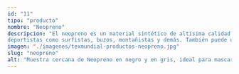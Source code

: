 ```yaml
---
id: "11"
tipo: "producto"
nombre: "Neopreno"
descripcion: "El neopreno es un material sintético de altísima calidad y muy resistente a altas y bajas temperaturas, es bastante flexible y no se ve afectado por tracciones o torceduras. Tanto por su flexibilidad como aislamiento, es muy utilizado para crear equipo para
deportistas como surfistas, buzos, montañistas y demás. También puede usarse para crear forros protectores para equipos electrónicos como tablets o laptops."
imagen: "./imagenes/texmundial-productos-neopreno.jpg"
slug: "neopreno"
alt: "Muestra cercana de Neopreno en negro y en gris, ideal para mascarillas y protectores de dispositivos."
---
```

